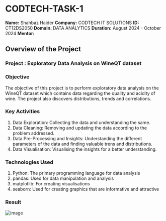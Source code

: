 # CODTECH-TASK-1
**Name:** Shahbaz Haider
**Company:** CODTECH IT SOLUTIONS 
**ID:** CT12DS2050
**Domain:** DATA ANALYTICS
**Duration:** August 2024 - October 2024
**Mentor:**

## Overview of the Project

### **Project** : Exploratory Data Analysis on WineQT dataset

### Objective 
The objective of this project is to perform exploratory data analysis on the WineQT dataset which contains data regarding the quality and acidity of wine. The project also discovers distributions, trends and correlations. 

### Key Activities 
1. Data Exploration: Collecting the data and understanding the same.
2. Data Cleaning: Removing and updating the data according to the problem addressed.
3. Data Pre-Processing and Insights: Understanding the different parameters of the data and finding valuable trens and distributions.
4. Data Visualisation: Visualising the insights for a better understanding.

### Technologies Used 
1. Python: The primary programming language for data analysis
2. pandas: Used for data manipulation and analysis
3. matplotlib: For creating visualisations
4. seaborn: Used for creating graphics that are informative and attractive

### Result 
![image](https://github.com/user-attachments/assets/e4e54b67-7ade-4d9c-8a2c-008a9207a9da)






